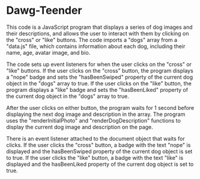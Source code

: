 # Dawg-Teender
This code is a JavaScript program that displays a series of dog images and their descriptions, and allows the user to interact with them by clicking on the "cross" or "like" buttons.
The code imports a "dogs" array from a "data.js" file, which contains information about each dog, including their name, age, avatar image, and bio.

The code sets up event listeners for when the user clicks on the "cross" or "like" buttons. If the user clicks on the "cross" button, the program displays a "nope" badge and sets the "hasBeenSwiped" property of the current dog object in the "dogs" array to true. If the user clicks on the "like" button, the program displays a "like" badge and sets the "hasBeenLiked" property of the current dog object in the "dogs" array to true.

After the user clicks on either button, the program waits for 1 second before displaying the next dog image and description in the array. The program uses the "renderInitialPhoto" and "renderDogDescription" functions to display the current dog image and description on the page.

There is an event listener attached to the document object that waits for clicks. If the user clicks the "cross" button, a badge with the text "nope" is displayed and the hasBeenSwiped property of the current dog object is set to true. If the user clicks the "like" button, a badge with the text "like" is displayed and the hasBeenLiked property of the current dog object is set to true.
